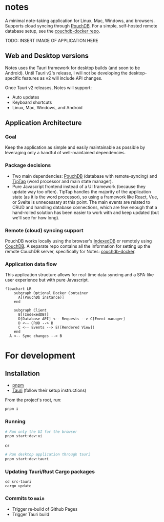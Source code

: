 # notes

A minimal note-taking application for Linux, Mac, Windows, and browsers. Supports cloud syncing through [PouchDB](https://pouchdb.com/). For a simple, self-hosted remote database setup, see the [couchdb-docker repo](https://github.com/ste163/couchdb-docker).

TODO: INSERT IMAGE OF APPLICATION HERE

## Web and Desktop versions

Notes uses the Tauri framework for desktop builds (and soon to be Android). Until Tauri v2's release, I will not be developing the desktop-specific features as v2 will include API changes.

Once Tauri v2 releases, Notes will support:

- Auto updates
- Keyboard shortcuts
- Linux, Mac, Windows, and Android

## Application Architecture

### Goal

Keep the application as simple and easily maintainable as possible by leveraging only a handful of well-maintained dependencies.

### Package decisions

- Two main dependencies: [PouchDB](https://pouchdb.com/) (database with remote-syncing) and [TipTap](https://tiptap.dev/) (word processor and main state manager).
- Pure Javascript frontend instead of a UI framework (because they update way too often). TipTap handles the majority of the application state (as it is the word processor), so using a framework like React, Vue, or Svelte is unnecessary at this point. The main events are related to CRUD and handling database connections, which are few enough that a hand-rolled solution has been easier to work with and keep updated (but we'll see for how long).

### Remote (cloud) syncing support

PouchDB works locally using the browser's [IndexedDB](https://developer.mozilla.org/en-US/docs/Web/API/IndexedDB_API) or remotely using [CouchDB](https://couchdb.apache.org/). A separate repo contains all the information for setting up the remote CouchDB server, specifically for Notes: [couchdb-docker](https://github.com/ste163/couchdb-docker).

### Application data flow

This application structure allows for real-time data syncing and a SPA-like user experience but with pure Javascript.

```mermaid
flowchart LR
    subgraph Optional Docker Container
      A[(PouchDb instance)]
    end

    subgraph Client
      B[(IndexedDB)]
      D[Database API] <-- Requests --> C[Event manager]
      D <-- CRUD --> B
      C <-- Events --> E([Rendered View])
    end
  A <-- Sync changes --> B
```

# For development

## Installation

- [pnpm](https://pnpm.io/)
- [Tauri](https://tauri.app/) (follow their setup instructions)

From the project's root, run:

```bash
pnpm i
```

### Running

```bash
# Run only the UI for the browser
pnpm start:dev:ui
```

or

```bash
# Run desktop application through tauri
pnpm start:dev:tauri
```

### Updating Tauri/Rust Cargo packages

```
cd src-tauri
cargo update
```

### Commits to `main`

- Trigger re-build of Github Pages
- Trigger Tauri build
